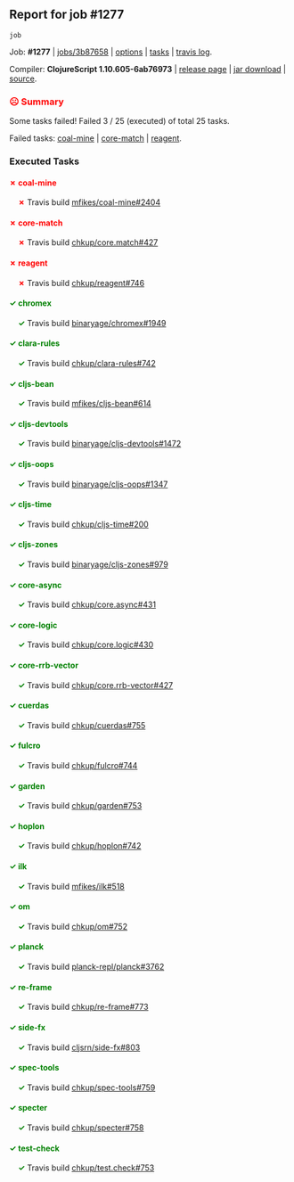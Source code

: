 ## Report for job #1277
```
job
```


Job: **#1277** | [jobs/3b87658](https://github.com/cljs-oss/canary/commit/3b8765873f960ebb63d79fcb42ab505d8b0905e5) | [options](options.edn) | [tasks](tasks.edn) | [travis log](https://travis-ci.org/cljs-oss/canary/builds/646355072).

Compiler: **ClojureScript 1.10.605-6ab76973** | [release page](https://github.com/cljs-oss/canary/releases/tag/r1.10.605-6ab76973) | [jar download](https://github.com/cljs-oss/canary/releases/download/r1.10.605-6ab76973/clojurescript-1.10.605-6ab76973.jar) | [source](https://github.com/clojure/clojurescript/commit/6ab76973ab31033b2307f88a2ebc5ad9ebd5cf3e).

### <b style='color:red'>☹ Summary</b>

Some tasks failed! Failed 3 / 25 (executed) of total 25 tasks.

Failed tasks: [coal-mine](#-coal-mine) | [core-match](#-core-match) | [reagent](#-reagent).

### Executed Tasks

#### <b style='color:red'>&#x2717; coal-mine</b>
&nbsp;&nbsp;&nbsp;&nbsp;<b style='color:red'>&#x2717;</b> Travis build [mfikes/coal-mine#2404](https://travis-ci.org/mfikes/coal-mine/builds/646356370)<br>

#### <b style='color:red'>&#x2717; core-match</b>
&nbsp;&nbsp;&nbsp;&nbsp;<b style='color:red'>&#x2717;</b> Travis build [chkup/core.match#427](https://travis-ci.org/chkup/core.match/builds/646356404)<br>

#### <b style='color:red'>&#x2717; reagent</b>
&nbsp;&nbsp;&nbsp;&nbsp;<b style='color:red'>&#x2717;</b> Travis build [chkup/reagent#746](https://travis-ci.org/chkup/reagent/builds/646356551)<br>

#### <b style='color:green'>&#x2713; chromex</b>
&nbsp;&nbsp;&nbsp;&nbsp;<b style='color:green'>&#x2713;</b> Travis build [binaryage/chromex#1949](https://travis-ci.org/binaryage/chromex/builds/646356247)<br>

#### <b style='color:green'>&#x2713; clara-rules</b>
&nbsp;&nbsp;&nbsp;&nbsp;<b style='color:green'>&#x2713;</b> Travis build [chkup/clara-rules#742](https://travis-ci.org/chkup/clara-rules/builds/646356288)<br>

#### <b style='color:green'>&#x2713; cljs-bean</b>
&nbsp;&nbsp;&nbsp;&nbsp;<b style='color:green'>&#x2713;</b> Travis build [mfikes/cljs-bean#614](https://travis-ci.org/mfikes/cljs-bean/builds/646356294)<br>

#### <b style='color:green'>&#x2713; cljs-devtools</b>
&nbsp;&nbsp;&nbsp;&nbsp;<b style='color:green'>&#x2713;</b> Travis build [binaryage/cljs-devtools#1472](https://travis-ci.org/binaryage/cljs-devtools/builds/646356318)<br>

#### <b style='color:green'>&#x2713; cljs-oops</b>
&nbsp;&nbsp;&nbsp;&nbsp;<b style='color:green'>&#x2713;</b> Travis build [binaryage/cljs-oops#1347](https://travis-ci.org/binaryage/cljs-oops/builds/646356378)<br>

#### <b style='color:green'>&#x2713; cljs-time</b>
&nbsp;&nbsp;&nbsp;&nbsp;<b style='color:green'>&#x2713;</b> Travis build [chkup/cljs-time#200](https://travis-ci.org/chkup/cljs-time/builds/646356341)<br>

#### <b style='color:green'>&#x2713; cljs-zones</b>
&nbsp;&nbsp;&nbsp;&nbsp;<b style='color:green'>&#x2713;</b> Travis build [binaryage/cljs-zones#979](https://travis-ci.org/binaryage/cljs-zones/builds/646356352)<br>

#### <b style='color:green'>&#x2713; core-async</b>
&nbsp;&nbsp;&nbsp;&nbsp;<b style='color:green'>&#x2713;</b> Travis build [chkup/core.async#431](https://travis-ci.org/chkup/core.async/builds/646356386)<br>

#### <b style='color:green'>&#x2713; core-logic</b>
&nbsp;&nbsp;&nbsp;&nbsp;<b style='color:green'>&#x2713;</b> Travis build [chkup/core.logic#430](https://travis-ci.org/chkup/core.logic/builds/646356414)<br>

#### <b style='color:green'>&#x2713; core-rrb-vector</b>
&nbsp;&nbsp;&nbsp;&nbsp;<b style='color:green'>&#x2713;</b> Travis build [chkup/core.rrb-vector#427](https://travis-ci.org/chkup/core.rrb-vector/builds/646356416)<br>

#### <b style='color:green'>&#x2713; cuerdas</b>
&nbsp;&nbsp;&nbsp;&nbsp;<b style='color:green'>&#x2713;</b> Travis build [chkup/cuerdas#755](https://travis-ci.org/chkup/cuerdas/builds/646356436)<br>

#### <b style='color:green'>&#x2713; fulcro</b>
&nbsp;&nbsp;&nbsp;&nbsp;<b style='color:green'>&#x2713;</b> Travis build [chkup/fulcro#744](https://travis-ci.org/chkup/fulcro/builds/646356467)<br>

#### <b style='color:green'>&#x2713; garden</b>
&nbsp;&nbsp;&nbsp;&nbsp;<b style='color:green'>&#x2713;</b> Travis build [chkup/garden#753](https://travis-ci.org/chkup/garden/builds/646356630)<br>

#### <b style='color:green'>&#x2713; hoplon</b>
&nbsp;&nbsp;&nbsp;&nbsp;<b style='color:green'>&#x2713;</b> Travis build [chkup/hoplon#742](https://travis-ci.org/chkup/hoplon/builds/646356452)<br>

#### <b style='color:green'>&#x2713; ilk</b>
&nbsp;&nbsp;&nbsp;&nbsp;<b style='color:green'>&#x2713;</b> Travis build [mfikes/ilk#518](https://travis-ci.org/mfikes/ilk/builds/646356461)<br>

#### <b style='color:green'>&#x2713; om</b>
&nbsp;&nbsp;&nbsp;&nbsp;<b style='color:green'>&#x2713;</b> Travis build [chkup/om#752](https://travis-ci.org/chkup/om/builds/646356668)<br>

#### <b style='color:green'>&#x2713; planck</b>
&nbsp;&nbsp;&nbsp;&nbsp;<b style='color:green'>&#x2713;</b> Travis build [planck-repl/planck#3762](https://travis-ci.org/planck-repl/planck/builds/646356655)<br>

#### <b style='color:green'>&#x2713; re-frame</b>
&nbsp;&nbsp;&nbsp;&nbsp;<b style='color:green'>&#x2713;</b> Travis build [chkup/re-frame#773](https://travis-ci.org/chkup/re-frame/builds/646356515)<br>

#### <b style='color:green'>&#x2713; side-fx</b>
&nbsp;&nbsp;&nbsp;&nbsp;<b style='color:green'>&#x2713;</b> Travis build [cljsrn/side-fx#803](https://travis-ci.org/cljsrn/side-fx/builds/646356539)<br>

#### <b style='color:green'>&#x2713; spec-tools</b>
&nbsp;&nbsp;&nbsp;&nbsp;<b style='color:green'>&#x2713;</b> Travis build [chkup/spec-tools#759](https://travis-ci.org/chkup/spec-tools/builds/646356492)<br>

#### <b style='color:green'>&#x2713; specter</b>
&nbsp;&nbsp;&nbsp;&nbsp;<b style='color:green'>&#x2713;</b> Travis build [chkup/specter#758](https://travis-ci.org/chkup/specter/builds/646356592)<br>

#### <b style='color:green'>&#x2713; test-check</b>
&nbsp;&nbsp;&nbsp;&nbsp;<b style='color:green'>&#x2713;</b> Travis build [chkup/test.check#753](https://travis-ci.org/chkup/test.check/builds/646356689)<br>